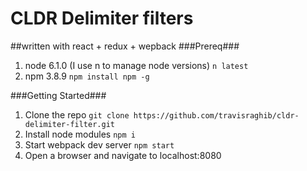 # CLDR Delimiter filters
##written with react + redux + wepback
###Prereq###
1. node 6.1.0 (I use n to manage node versions) ```n latest```
2. npm 3.8.9 ```npm install npm -g```

###Getting Started###
1. Clone the repo ```git clone https://github.com/travisraghib/cldr-delimiter-filter.git```
2. Install node modules ```npm i```
3. Start webpack dev server ```npm start```
4. Open a browser and navigate to localhost:8080
